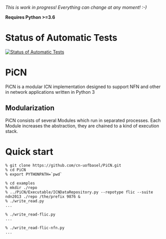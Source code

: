 *This is work in progress! Everything can change at any moment! :-)*

**Requires Python  >=3.6** 

# Status of Automatic Tests

[![Status of Automatic Tests](https://semaphoreci.com/api/v1/unibas/picn/branches/master/badge.svg)](https://semaphoreci.com/unibas/picn)


# PiCN 
PiCN is a modular ICN implementation designed to support NFN and
other in network applications written in Python 3

## Modularization
PiCN consists of several Modules which run in separated processes. 
Each Module increases the abstraction, they are chained to a kind 
of execution stack.

# Quick start

```
% git clone https://github.com/cn-uofbasel/PiCN.git
% cd PiCN
% export PYTHONPATH=`pwd`

% cd examples
% mkdir ./repo
% ../PiCN/Executable/ICNDataRepository.py --repotype flic --suite ndn2013 ./repo /the/prefix 9876 &
% ./write_read.py
...

% ./write_read-flic.py
...

% ./write_read-flic-nfn.py
...

```
